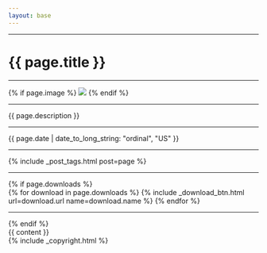 ```yaml
---
layout: base
---
```


<hr/>

<div class="row post">
    <div class="col-12">
        <h1 class="title">{{ page.title }}</h1>
        <hr/>
    </div>
    <div class="col-12 col-lg-4 order-lg-last">
        {% if page.image %}
            <img src="{{ page.image }}"/>
        {% endif %}
        <hr/>
        <p class="description">{{ page.description }}</p>
        <hr/>
        <p class="date">{{ page.date | date_to_long_string: "ordinal", "US" }}</p>
        <hr/>
        {% include _post_tags.html post=page %}
        <hr/>
        {% if page.downloads %}
            <div class="list-group">
            {% for download in page.downloads %}
                {% include _download_btn.html url=download.url name=download.name %}
            {% endfor %}
            </div>
            <hr/>
        {% endif %}
    </div>
    <div class="col-12 col-lg-8">
        <div class="post">
            <div class="{% if page.default_image_fullwidth %}default-image-fullwidth{% endif %}">
                {{ content }}
            </div>
            {% include _copyright.html %}
        </div>
    </div>
</div>
